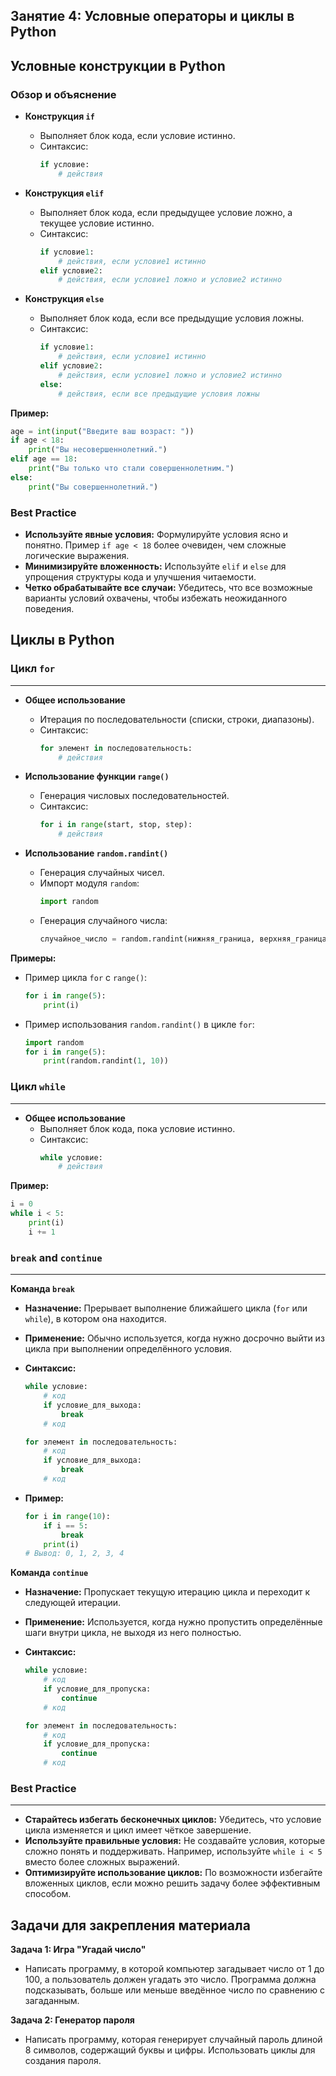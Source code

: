 <h2 id="m1l4">Занятие 4: Условные операторы и циклы в Python</h2>

## Условные конструкции в Python

### Обзор и объяснение

- **Конструкция `if`**
  - Выполняет блок кода, если условие истинно.
  - Синтаксис:
    ```python
    if условие:
        # действия
    ```

- **Конструкция `elif`**
  - Выполняет блок кода, если предыдущее условие ложно, а текущее условие истинно.
  - Синтаксис:
    ```python
    if условие1:
        # действия, если условие1 истинно
    elif условие2:
        # действия, если условие1 ложно и условие2 истинно
    ```

- **Конструкция `else`**
  - Выполняет блок кода, если все предыдущие условия ложны.
  - Синтаксис:
    ```python
    if условие1:
        # действия, если условие1 истинно
    elif условие2:
        # действия, если условие1 ложно и условие2 истинно
    else:
        # действия, если все предыдущие условия ложны
    ```

**Пример:**

```python
age = int(input("Введите ваш возраст: "))
if age < 18:
    print("Вы несовершеннолетний.")
elif age == 18:
    print("Вы только что стали совершеннолетним.")
else:
    print("Вы совершеннолетний.")
```

### Best Practice

- **Используйте явные условия:** Формулируйте условия ясно и понятно. Пример `if age < 18` более очевиден, чем сложные логические выражения.
- **Минимизируйте вложенность:** Используйте `elif` и `else` для упрощения структуры кода и улучшения читаемости.
- **Четко обрабатывайте все случаи:** Убедитесь, что все возможные варианты условий охвачены, чтобы избежать неожиданного поведения.

## Циклы в Python

### Цикл `for`
---

- **Общее использование**
  - Итерация по последовательности (списки, строки, диапазоны).
  - Синтаксис:
    ```python
    for элемент in последовательность:
        # действия
    ```

- **Использование функции `range()`**
  - Генерация числовых последовательностей.
  - Синтаксис:
    ```python
    for i in range(start, stop, step):
        # действия
    ```

- **Использование `random.randint()`**
  - Генерация случайных чисел.
  - Импорт модуля `random`:
    ```python
    import random
    ```
  - Генерация случайного числа:
    ```python
    случайное_число = random.randint(нижняя_граница, верхняя_граница)
    ```

**Примеры:**

- Пример цикла `for` с `range()`:
  ```python
  for i in range(5):
      print(i)
  ```

- Пример использования `random.randint()` в цикле `for`:
  ```python
  import random
  for i in range(5):
      print(random.randint(1, 10))
  ```

### Цикл `while`
---

- **Общее использование**
  - Выполняет блок кода, пока условие истинно.
  - Синтаксис:
    ```python
    while условие:
        # действия
    ```

**Пример:**

```python
i = 0
while i < 5:
    print(i)
    i += 1
```

### `break` and `continue`
---

**Команда `break`**

- **Назначение:** Прерывает выполнение ближайшего цикла (`for` или `while`), в котором она находится.
- **Применение:** Обычно используется, когда нужно досрочно выйти из цикла при выполнении определённого условия.
- **Синтаксис:**
  ```python
  while условие:
      # код
      if условие_для_выхода:
          break
      # код
  ```

  ```python
  for элемент in последовательность:
      # код
      if условие_для_выхода:
          break
      # код
  ```

- **Пример:**
  ```python
  for i in range(10):
      if i == 5:
          break
      print(i)
  # Вывод: 0, 1, 2, 3, 4
  ```

**Команда `continue`**

- **Назначение:** Пропускает текущую итерацию цикла и переходит к следующей итерации.
- **Применение:** Используется, когда нужно пропустить определённые шаги внутри цикла, не выходя из него полностью.
- **Синтаксис:**
  ```python
  while условие:
      # код
      if условие_для_пропуска:
          continue
      # код
  ```

  ```python
  for элемент in последовательность:
      # код
      if условие_для_пропуска:
          continue
      # код
  ```

### Best Practice
---

- **Старайтесь избегать бесконечных циклов:** Убедитесь, что условие цикла изменяется и цикл имеет чёткое завершение.
- **Используйте правильные условия:** Не создавайте условия, которые сложно понять и поддерживать. Например, используйте `while i < 5` вместо более сложных выражений.
- **Оптимизируйте использование циклов:** По возможности избегайте вложенных циклов, если можно решить задачу более эффективным способом.


## Задачи для закрепления материала
**Задача 1: Игра "Угадай число"**
   - Написать программу, в которой компьютер загадывает число от 1 до 100, а пользователь должен угадать это число. Программа должна подсказывать, больше или меньше введённое число по сравнению с загаданным.

**Задача 2: Генератор пароля**
   - Написать программу, которая генерирует случайный пароль длиной 8 символов, содержащий буквы и цифры. Использовать циклы для создания пароля.